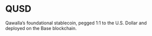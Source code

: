# QUSD
Qawalla’s foundational stablecoin, pegged 1:1 to the U.S. Dollar and deployed on the Base blockchain.

